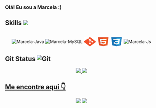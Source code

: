### Olá! Eu sou a Marcela :)


## Skills <img src = "https://media2.giphy.com/media/QssGEmpkyEOhBCb7e1/giphy.gif?cid=ecf05e47a0n3gi1bfqntqmob8g9aid1oyj2wr3ds3mg700bl&rid=giphy.gif" width = 22>



<div style="display: inline_block", align="center"><br>
  <img align="center" alt="Marcela-Java" height="30" width="40" src="https://cdn.jsdelivr.net/gh/devicons/devicon/icons/java/java-original.svg">
  <img align="center" alt="Marcela-MySQL" height="30" width="40" src="https://cdn.jsdelivr.net/gh/devicons/devicon/icons/mysql/mysql-original.svg">
 <img align="center" alt="Git" height="30" width="40" src="https://raw.githubusercontent.com/devicons/devicon/master/icons/git/git-original.svg"> 
 <img align="center" alt="Marcela-HTML" height="30" width="40" src="https://raw.githubusercontent.com/devicons/devicon/master/icons/html5/html5-original.svg"> 
  <img align="center" alt="Marcela-CSS" height="30" width="40" src="https://raw.githubusercontent.com/devicons/devicon/master/icons/css3/css3-original.svg">  
  <img align="center" alt="Marcela-Js" height="30" width="40" src="https://cdn.jsdelivr.net/gh/devicons/devicon/icons/javascript/javascript-original.svg"> 
  
  
</div>

  </div>
  

## Git Status <img src="https://media.giphy.com/media/W5eoZHPpUx9sapR0eu/giphy.gif" width=30 alt="Git"/>

  <div align="center">
  <a href="https://github.com/marcelachristine">
  <img height="150em" src="https://github-readme-stats.vercel.app/api?username=marcelachristine&show_icons=true&theme=apprentice&include_all_commits=true&count_private=true"/>
  <img height="150em" src="https://github-readme-stats.vercel.app/api/top-langs/?username=marcelachristine&layout=compact&langs_count=7&theme=apprentice&include"/>
</div>

  
##
  
  ## Me encontre aqui 👇
  <div style="display: inline_block", align="center">
  <a href = "marcelachristine.melo@gmail.com"><img src="https://img.shields.io/badge/-Gmail-%23333?style=for-the-badge&logo=gmail&logoColor=white" target="_blank"></a>
  <a href="https://www.linkedin.com/in/marcela-christine-4a7b70203/" target="_blank"><img src="https://img.shields.io/badge/-LinkedIn-%230077B5?style=for-the-badge&logo=linkedin&logoColor=white" target="_blank"></a>
 

</div>

